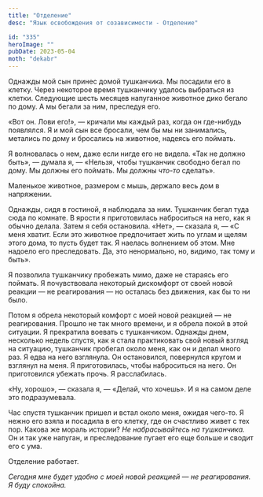 ```yaml
---
title: "Отделение"
desc: "Язык освобождения от созависимости - Отделение"

id: "335"
heroImage: ""
pubDate: 2023-05-04
moth: "dekabr"
---
```


Однажды мой сын принес домой тушканчика. Мы посадили его в клетку. Через
некоторое время тушканчику удалось выбраться из клетки. Следующие шесть
месяцев напуганное животное дико бегало по дому. А мы бегали за ним, преследуя
его.

«Вот он. Лови его!», — кричали мы каждый раз, когда он где-нибудь появлялся. Я
и мой сын все бросали, чем бы мы ни занимались, метались по дому и бросались
на животное, надеясь его поймать.

Я волновалась о нем, даже если нигде его не видела. «Так не должно быть», —
думала я, — «Нельзя, чтобы тушканчик свободно бегал по дому. Мы должны его
поймать. Мы должны _что-то_ сделать».

Маленькое животное, размером с мышь, держало весь дом в напряжении.

Однажды, сидя в гостиной, я наблюдала за ним. Тушканчик бегал туда сюда по
комнате. В ярости я приготовилась наброситься на него, как я обычно делала.
Затем я себя остановила. «Нет», — сказала я, — «С меня хватит. Если это
животное предпочитает жить по углам и щелям этого дома, то пусть будет так. Я
наелась волнением об этом. Мне надоело его преследовать. Да, это ненормально,
но, видимо, так тому и быть».

Я позволила тушканчику пробежать мимо, даже не стараясь его поймать. Я
почувствовала некоторый дискомфорт от своей новой реакции — не реагирования —
но осталась без движения, как бы то ни было.

Потом я обрела некоторый комфорт с моей новой реакцией — не реагирования.
Прошло не так много времени, и я обрела покой в этой ситуации. Я прекратила
воевать с тушканчиком. Однажды днем, несколько недель спустя, как я стала
практиковать свой новый взгляд на ситуацию, тушканчик пробегал около меня, как
он и делал много раз. Я едва на него взглянула. Он остановился, повернулся
кругом и взглянул на меня. Я приготовилась, чтобы наброситься на него. Он
приготовился убежать прочь. Я расслабилась.

«Ну, хорошо», — сказала я, — «Делай, что хочешь». И я на самом деле это
подразумевала.

Час спустя тушканчик пришел и встал около меня, ожидая чего-то. Я нежно его
взяла и посадила в его клетку, где он счастливо живет с тех пор. Какова же
мораль истории? _Не_ _набрасывайтесь_ _на_ _тушканчика._ Он и так уже напуган,
и преследование пугает его еще больше и сводит его с ума.

Отделение работает.

_Сегодня_ _мне_ _будет_ _удобно_ _с_ _моей_ _новой_ _реакцией_ — _не_
_реагирования._ _Я_ _буду_ _спокойна._
